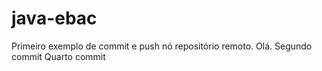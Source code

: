 # java-ebac
Primeiro exemplo de commit e push nó repositório remoto.
Olá.
Segundo commit
Quarto commit
